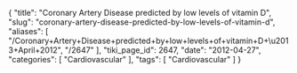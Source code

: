 {
    "title": "Coronary Artery Disease predicted by low levels of vitamin D",
    "slug": "coronary-artery-disease-predicted-by-low-levels-of-vitamin-d",
    "aliases": [
        "/Coronary+Artery+Disease+predicted+by+low+levels+of+vitamin+D+\u2013+April+2012",
        "/2647"
    ],
    "tiki_page_id": 2647,
    "date": "2012-04-27",
    "categories": [
        "Cardiovascular"
    ],
    "tags": [
        "Cardiovascular"
    ]
}